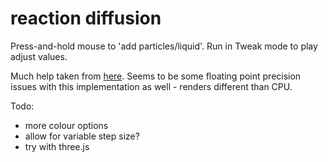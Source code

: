 # reaction diffusion 

Press-and-hold mouse to 'add particles/liquid'. Run in Tweak mode to play adjust values. 

Much help taken from [here](https://forum.processing.org/two/discussion/22385/reaction-diffusion-using-glsl-works-different-from-normal). Seems to be some floating point precision issues with this implementation as well - renders different than CPU.

Todo:
- more colour options
- allow for variable step size? 
- try with three.js